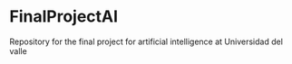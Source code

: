 # FinalProjectAI
Repository for the final project for artificial intelligence at Universidad del valle
